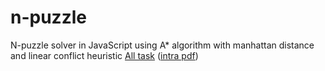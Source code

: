 # n-puzzle
N-puzzle solver in JavaScript using A* algorithm with manhattan distance and linear conflict heuristic [All task](task/npuzzle.pdf) ([intra pdf](https://cdn.intra.42.fr/pdf/pdf/103/npuzzle.pdf))
